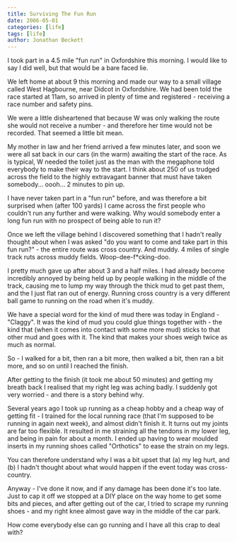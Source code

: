 ```yaml
---
title: Surviving The Fun Run
date: 2006-05-01
categories: [life]
tags: [life]
author: Jonathan Beckett
---
```


I took part in a 4.5 mile "fun run" in Oxfordshire this morning. I would like to say I did well, but that would be a bare faced lie.

We left home at about 9 this morning and made our way to a small village called West Hagbourne, near Didcot in Oxfordshire. We had been told the race started at 11am, so arrived in plenty of time and registered - receiving a race number and safety pins.

We were a little disheartened that because W was only walking the route she would not receive a number - and therefore her time would not be recorded. That seemed a little bit mean.

My mother in law and her friend arrived a few minutes later, and soon we were all sat back in our cars (in the warm) awaiting the start of the race. As is typical, W needed the toilet just as the man with the megaphone told everybody to make their way to the start. I think about 250 of us trudged across the field to the highly extravagant banner that must have taken somebody... oooh... 2 minutes to pin up.

I have never taken part in a "fun run" before, and was therefore a bit surprised when (after 100 yards) I came across the first people who couldn't run any further and were walking. Why would somebody enter a long fun run with no prospect of being able to run it?

Once we left the village behind I discovered something that I hadn't really thought about when I was asked "do you want to come and take part in this fun run?" - the entire route was cross country. And muddy. 4 miles of single track ruts across muddy fields. Woop-dee-f*cking-doo.

I pretty much gave up after about 3 and a half miles. I had already become incredibly annoyed by being held up by people walking in the middle of the track, causing me to lump my way through the thick mud to get past them, and the I just flat ran out of energy. Running cross country is a very different ball game to running on the road when it's muddy.

We have a special word for the kind of mud there was today in England - "Claggy". It was the kind of mud you could glue things together with - the kind that (when it comes into contact with some more mud) sticks to that other mud and goes with it. The kind that makes your shoes weigh twice as much as normal.

So - I walked for a bit, then ran a bit more, then walked a bit, then ran a bit more, and so on until I reached the finish.

After getting to the finish (it took me about 50 minutes) and getting my breath back I realised that my right leg was aching badly. I suddenly got very worried - and there is a story behind why.

Several years ago I took up running as a cheap hobby and a cheap way of getting fit - I trained for the local running race (that I'm supposed to be running in again next week), and almost didn't finish it. It turns out my joints are far too flexible. It resulted in me straining all the tendons in my lower leg, and being in pain for about a month. I ended up having to wear moulded inserts in my running shoes called "Orthotics" to ease the strain on my legs.

You can therefore understand why I was a bit upset that (a) my leg hurt, and (b) I hadn't thought about what would happen if the event today was cross-country.

Anyway - I've done it now, and if any damage has been done it's too late. Just to cap it off we stopped at a DIY place on the way home to get some bits and pieces, and after getting out of the car, I tried to scrape my running shoes - and my right knee almost gave way in the middle of the car park.

How come everybody else can go running and I have all this crap to deal with?